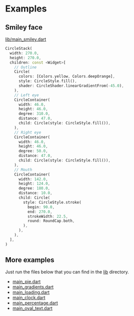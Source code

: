 # Examples

## Smiley face

[lib/main_smiley.dart](lib/main_smiley.dart)

```dart
CircleStack(
  width: 270.0,
  height: 270.0,
  children: const <Widget>[
    // Outline
    Circle(
      colors: [Colors.yellow, Colors.deepOrange],
      style: CircleStyle.fill(),
      shader: CircleShader.linearGradientFrom(-45.0),
    ),
    // Left eye
    CircleContainer(
      width: 46.0,
      height: 46.0,
      degree: 310.0,
      distance: 47.0,
      child: Circle(style: CircleStyle.fill()),
    ),
    // Right eye
    CircleContainer(
      width: 46.0,
      height: 46.0,
      degree: 50.0,
      distance: 47.0,
      child: Circle(style: CircleStyle.fill()),
    ),
    // Mouth
    CircleContainer(
      width: 142.0,
      height: 124.0,
      degree: 180.0,
      distance: 10.0,
      child: Circle(
        style: CircleStyle.stroke(
          begin: 90.0,
          end: 270.0,
          strokeWidth: 22.5,
          round: RoundCap.both,
        ),
      ),
    ),
  ],
)
```

## More examples

Just run the files below that you can find in the [lib](lib) directory.

- [main_pie.dart](lib/main_pie.dart)
- [main_gradients.dart](lib/main_gradients.dart)
- [main_loading.dart](lib/main_loading.dart)
- [main_clock.dart](lib/main_clock.dart)
- [main_percentage.dart](lib/main_pie.dart)
- [main_oval_text.dart](lib/main_oval_text.dart)
